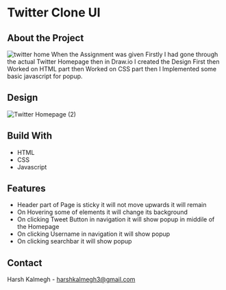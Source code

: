 # Twitter Clone UI
## About the Project
![twitter home](https://user-images.githubusercontent.com/87758104/130773836-0182d747-120e-4150-954c-13c07984136e.PNG)
When the Assignment was given Firstly I had gone through the actual Twitter Homepage then in Draw.io I created the Design First then Worked on HTML part then Worked on CSS part then I Implemented some basic javascript for popup.
## Design
![Twitter Homepage (2)](https://user-images.githubusercontent.com/87758104/130774064-2c7acf1b-fc2b-40fc-9a07-512a82c07ef8.png)
## Build With
- HTML
- CSS
- Javascript

## Features
- Header part of Page is sticky it will not move upwards it will remain 
- On Hovering some of elements it will change its background 
- On clicking Tweet Button in navigation it will show popup in middile of the Homepage 
- On clicking Username in navigation it will show popup 
- On clicking searchbar it will show popup

## Contact
Harsh Kalmegh - harshkalmegh3@gmail.com
